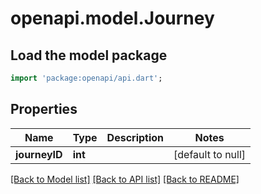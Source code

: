 # openapi.model.Journey

## Load the model package
```dart
import 'package:openapi/api.dart';
```

## Properties
Name | Type | Description | Notes
------------ | ------------- | ------------- | -------------
**journeyID** | **int** |  | [default to null]

[[Back to Model list]](../README.md#documentation-for-models) [[Back to API list]](../README.md#documentation-for-api-endpoints) [[Back to README]](../README.md)


